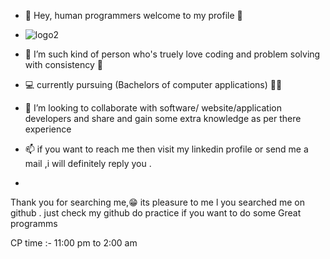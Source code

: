 - 👋 Hey, human programmers  welcome to my profile 🤖
- ![logo2](https://github.com/aniket-oo4/aniket-oo4/assets/118761872/28dc23f3-9605-43b7-a2ff-630a119c3743)

- 🧠 I’m  such kind of person who's truely love coding  and problem solving    with consistency 🔁
- 💻 currently pursuing  (Bachelors of computer applications) 🧑‍🎓 
- 💞️ I’m looking to collaborate with software/ website/application developers and share and gain some  extra knowledge as per there experience 
- 📫 if  you want to reach me then  visit my linkedin profile or send me a  mail ,i will definitely reply you .
-  
Thank you for searching me,😁  its pleasure to me l you searched me on github .  just check my github do practice if you want to do some Great programms

CP time :-  11:00 pm to 2:00 am 
<!---
aniket-oo4/aniket-oo4 is a ✨ special ✨ repository because its `README.md` (this file) appears on your GitHub profile.
You can click the Preview link to take a look at your changes.
--->
